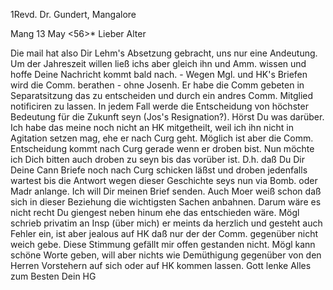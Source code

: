 1Revd. Dr. Gundert, Mangalore

 Mang 13 May <56>*
Lieber Alter

Die mail hat also Dir Lehm's Absetzung gebracht, uns nur eine Andeutung. Um der Jahreszeit willen ließ ichs aber gleich ihn und Amm. wissen und hoffe Deine Nachricht kommt bald nach. - Wegen Mgl. und HK's Briefen wird die Comm. berathen - ohne Josenh. Er habe die Comm gebeten in Separatsitzung das zu entscheiden und durch ein andres Comm. Mitglied notificiren zu lassen. In jedem Fall werde die Entscheidung von höchster Bedeutung für die Zukunft seyn (Jos's Resignation?). Hörst Du was darüber. Ich habe das meine noch nicht an HK mitgetheilt, weil ich ihn nicht in Agitation setzen mag, ehe er nach Curg geht. Möglich ist aber die Comm. Entscheidung kommt nach Curg gerade wenn er droben bist. Nun möchte ich Dich bitten auch droben zu seyn bis das vorüber ist. D.h. daß Du Dir Deine Cann Briefe noch nach Curg schicken läßst und droben jedenfalls wartest bis die Antwort wegen dieser Geschichte seys nun via Bomb. oder Madr anlange. Ich will Dir meinen Brief senden. Auch Moer weiß schon daß sich in dieser Beziehung die wichtigsten Sachen anbahnen. Darum wäre es nicht recht Du giengest neben hinum ehe das entschieden wäre. Mögl schrieb privatim an Insp (über mich) er meints da herzlich und gesteht auch Fehler ein, ist aber jealous auf HK daß nur der der Comm. gegenüber nicht weich gebe. Diese Stimmung gefällt mir offen gestanden nicht. Mögl kann schöne Worte geben, will aber nichts wie Demüthigung gegenüber von den Herren Vorstehern auf sich oder auf HK kommen lassen. Gott lenke Alles zum Besten
 Dein HG

